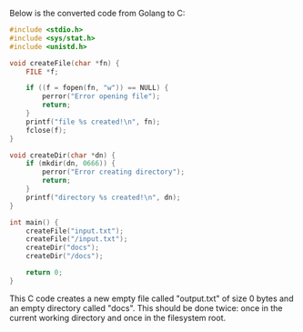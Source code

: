 Below is the converted code from Golang to C:

```c
#include <stdio.h>
#include <sys/stat.h>
#include <unistd.h>

void createFile(char *fn) {
    FILE *f;

    if ((f = fopen(fn, "w")) == NULL) {
        perror("Error opening file");
        return;
    }
    printf("file %s created!\n", fn);
    fclose(f);
}

void createDir(char *dn) {
    if (mkdir(dn, 0666)) {
        perror("Error creating directory");
        return;
    }
    printf("directory %s created!\n", dn);
}

int main() {
    createFile("input.txt");
    createFile("/input.txt");
    createDir("docs");
    createDir("/docs");

    return 0;
}
```
This C code creates a new empty file called "output.txt" of size 0 bytes and an empty directory called "docs". This should be done twice: once in the current working directory and once in the filesystem root.
